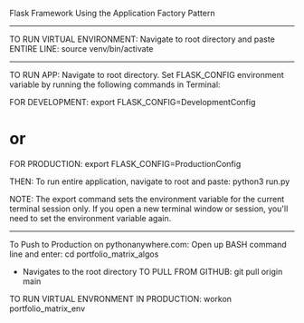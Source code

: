 Flask Framework
Using the Application Factory Pattern
________________________________________________________


TO RUN VIRTUAL ENVIRONMENT:
Navigate to root directory and paste ENTIRE LINE:
source venv/bin/activate

________________________________________________________


TO RUN APP:
Navigate to root directory. Set FLASK_CONFIG environment
variable by running the following commands in Terminal:

FOR DEVELOPMENT:
export FLASK_CONFIG=DevelopmentConfig
# or
FOR PRODUCTION:
export FLASK_CONFIG=ProductionConfig

THEN:
To run entire application, navigate to root and paste:
python3 run.py


NOTE:
The export command sets the environment variable for the current terminal session only. If you open a new terminal window or session, you'll need to set the environment variable again.

________________________________________________________

To Push to Production on pythonanywhere.com:
Open up BASH command line and enter:
cd portfolio_matrix_algos
* Navigates to the root directory
TO PULL FROM GITHUB:
git pull origin main

TO RUN VIRTUAL ENVRONMENT IN PRODUCTION:
workon portfolio_matrix_env
